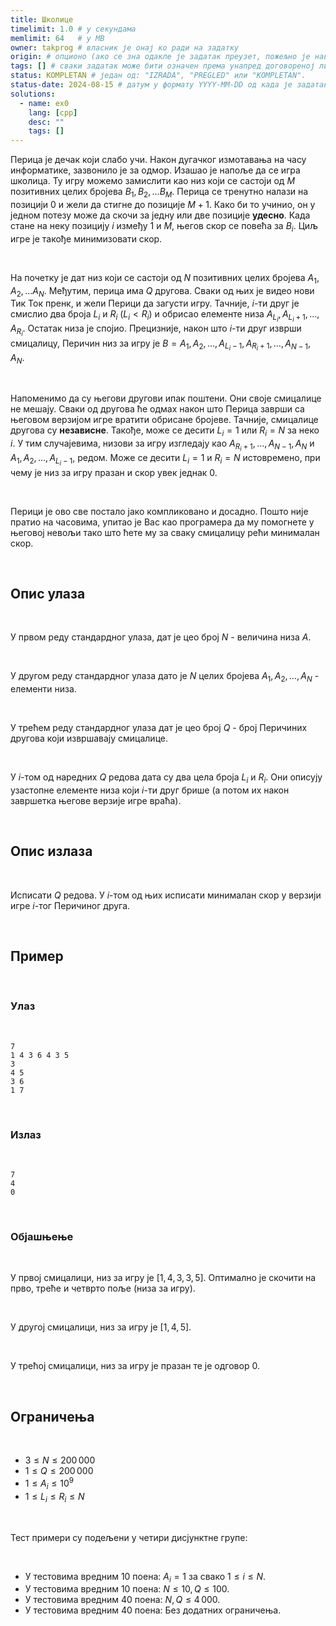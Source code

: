 ```yaml
---
title: Школице
timelimit: 1.0 # у секундама
memlimit: 64   # y MB
owner: takprog # власник је онај ко ради на задатку
origin: # опционо (ако се зна одакле је задатак преузет, пожељно је навести извор)
tags: [] # сваки задатак може бити означен према унапред договореној листи ознака
status: KOMPLETAN # један од: "IZRADA", "PREGLED" или "KOMPLETAN".
status-date: 2024-08-15 # датум у формату YYYY-MM-DD од када је задатак у наведеном статусу
solutions:
  - name: ex0
    lang: [cpp]
    desc: ""
    tags: []
---
```


Перица је дечак који слабо учи. Након дугачког измотавања на часу информатике, зазвонило је за одмор. Изашао је напоље да се игра школица. Ту игру можемо замислити као низ који се састоји од $M$ позитивних целих бројева $B_1,B_2,\ldots B_M$. Перица се тренутно налази на позицији $0$ и жели да стигне до позиције $M+1$. Како би то учинио, он у једном потезу може да скочи за једну или две позиције **удесно**. Када стане на неку позицију $i$ између $1$ и $M$, његов скор се повећа за $B_i$. Циљ игре је такође минимизовати скор.

<br>

На почетку је дат низ који се састоји од $N$ позитивних целих бројева $A_1,A_2,\ldots A_N$. Међутим, перица има $Q$ другова. Сваки од њих је видео нови Тик Ток пренк, и жели Перици да загусти игру. Тачније, $i$-ти друг је смислио два броја $L_i$ и $R_i$ ($L_i < R_i$) и обрисао елементе низа $A_{L_i},A_{L_i+1},\ldots,A_{R_i}$. Остатак низа је спојио. Прецизније, након што $i$-ти друг изврши смицалицу, Перичин низ за игру је $B = A_1,A_2,\ldots,A_{L_i-1},A_{R_i+1},\ldots,A_{N-1},A_{N}$.

<br>

Напоменимо да су његови другови ипак поштени. Они своје смицалице не мешају. Сваки од другова ће одмах након што Перица заврши са његовом верзијом игре вратити обрисане бројеве. Тачније, смицалице другова су **независне**. Такође, може се десити $L_i=1$ или $R_i=N$ за неко $i$. У тим случајевима, низови за игру изгледају као $A_{R_i+1},\ldots,A_{N-1},A_N$ и $A_1,A_2,\ldots,A_{L_i-1}$, редом. Може се десити $L_i=1$ и $R_i=N$ истовремено, при чему је низ за игру празан и скор увек једнак $0$.

<br>

Перици је ово све постало јако компликовано и досадно. Пошто није пратио на часовима, упитао је Вас као програмера да му помогнете у његовој невољи тако што ћете му за сваку смицалицу рећи минималан скор.

<br>

## Опис улаза

<br>

У првом реду стандардног улаза, дат је цео број $N$ - величина низа $A$.

<br>

У другом реду стандардног улаза дато је $N$ целих бројева $A_1,A_2,\ldots,A_N$ - елементи низа.

<br>

У трећем реду стандардног улаза дат је цео број $Q$ - број Перичиних другова који извршавају смицалице.

<br>

У $i$-том од наредних $Q$ редова дата су два цела броја $L_i$ и $R_i$. Они описују узастопне елементе низа који $i$-ти друг брише (а потом их након завршетка његове верзије игре враћа).

<br>

## Опис излаза

<br>

Исписати $Q$ редова. У $i$-том од њих исписати минималан скор у верзији игре $i$-тог Перичиног друга. 

<br>

## Пример

<br>

### Улаз

<br>

```
7
1 4 3 6 4 3 5
3
4 5
3 6
1 7
```

<br>

### Излаз

<br>

```
7
4
0
```

<br>

### Објашњење

<br>

У првој смицалици, низ за игру је $[1, 4, 3, 3, 5]$. Оптимално је скочити на прво, треће и четврто поље (низа за игру).

<br>

У другој смицалици, низ за игру је $[1, 4, 5]$.

<br>

У трећој смицалици, низ за игру је празан те је одговор $0$.

<br>

## Ограничења

<br>

* $3 \leq N \leq 200\,000$
* $1 \leq Q \leq 200\,000$
* $1 \leq A_i \leq 10^9$
* $1 \leq L_i \leq R_i \leq N$

<br>

Тест примери су подељени у четири дисјунктне групе:

<br>

* У тестовима вредним 10 поена: $A_i=1$ за свако $1 \leq i \leq N$.
* У тестовима вредним 10 поена: $N \leq 10, Q \leq 100$.
* У тестовима вредним 40 поена: $N,Q \leq 4\,000$.
* У тестовима вредним 40 поена: Без додатних ограничења.
